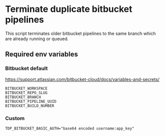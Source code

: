 # Terminate duplicate bitbucket pipelines
This script terminates older bitbucket pipelines to the same branch which are already running or queued.

## Required env variables

### Bitbucket default
https://support.atlassian.com/bitbucket-cloud/docs/variables-and-secrets/
```
BITBUCKET_WORKSPACE
BITBUCKET_REPO_SLUG
BITBUCKET_BRANCH
BITBUCKET_PIPELINE_UUID
BITBUCKET_BUILD_NUMBER
```

### Custom
```
TDP_BITBUCKET_BASIC_AUTH="base64 encoded username:app_key"
```